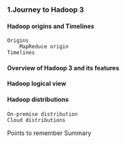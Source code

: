 ### 1.Journey to Hadoop 3
#### Hadoop origins and Timelines
	Origins
		MapReduce origin
	Timelines
#### Overview of Hadoop 3 and its features
#### Hadoop logical view
#### Hadoop distributions
	On-premise distribution
	Cloud distributions
Points to remember
Summary
